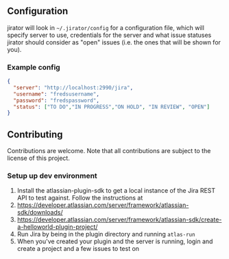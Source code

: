 ## Configuration

jirator will look in `~/.jirator/config` for a configuration file, which will specify server to use, credentials for the server and what issue statuses jirator should consider as "open" issues (i.e. the ones that will be shown for you).

### Example config
```json
{
  "server": "http://localhost:2990/jira",
  "username": "fredsusername",
  "password": "fredspassword",
  "status": ["TO DO","IN PROGRESS","ON HOLD", "IN REVIEW", "OPEN"]
}
```

## Contributing

Contributions are welcome. Note that all contributions are subject to the license of this project.

### Setup up dev environment

1. Install the atlassian-plugin-sdk to get a local instance of the Jira REST API to test against. Follow the instructions at
  1. https://developer.atlassian.com/server/framework/atlassian-sdk/downloads/
  1. https://developer.atlassian.com/server/framework/atlassian-sdk/create-a-helloworld-plugin-project/
  1. Run Jira by being in the plugin directory and running `atlas-run`
1. When you've created your plugin and the server is running, login and create a project and a few issues to  test on

